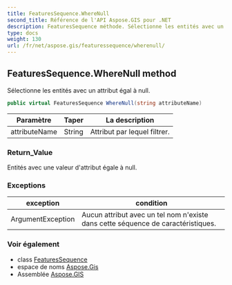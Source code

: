 ```yaml
---
title: FeaturesSequence.WhereNull
second_title: Référence de l'API Aspose.GIS pour .NET
description: FeaturesSequence méthode. Sélectionne les entités avec un attribut égal à null.
type: docs
weight: 130
url: /fr/net/aspose.gis/featuressequence/wherenull/
---
```

## FeaturesSequence.WhereNull method

Sélectionne les entités avec un attribut égal à null.

```csharp
public virtual FeaturesSequence WhereNull(string attributeName)
```

| Paramètre | Taper | La description |
| --- | --- | --- |
| attributeName | String | Attribut par lequel filtrer. |

### Return_Value

Entités avec une valeur d'attribut égale à null.

### Exceptions

| exception | condition |
| --- | --- |
| ArgumentException | Aucun attribut avec un tel nom n'existe dans cette séquence de caractéristiques. |

### Voir également

* class [FeaturesSequence](../)
* espace de noms [Aspose.Gis](../../featuressequence/)
* Assemblée [Aspose.GIS](../../../)


